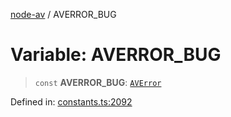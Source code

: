 [node-av](../globals.md) / AVERROR\_BUG

# Variable: AVERROR\_BUG

> `const` **AVERROR\_BUG**: [`AVError`](../type-aliases/AVError.md)

Defined in: [constants.ts:2092](https://github.com/seydx/av/blob/f8631fc881b394300b1479f511d55cf1c370a87f/src/constants/constants.ts#L2092)
